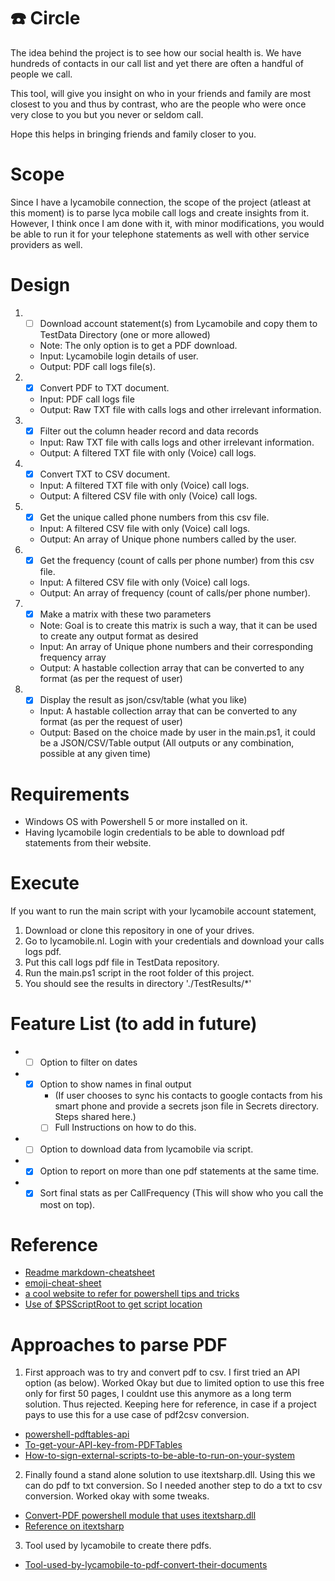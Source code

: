 # :phone: Circle 

The idea behind the project is to see how our social health is. We have hundreds of contacts in our call list and yet there are often a handful of people we call.

This tool, will give you insight on who in your friends and family are most closest to you and thus by contrast, who are the people who were once very close to you but you never or seldom call.

Hope this helps in bringing friends and family closer to you.

# Scope
Since I have a lycamobile connection, the scope of the project (atleast at this moment) is to parse lyca mobile call logs and create insights from it.
However, I think once I am done with it, with minor modifications, you would be able to run it for your telephone statements as well with other service providers as well.

# Design
1. - [ ] Download account statement(s) from Lycamobile and copy them to TestData Directory (one or more allowed)
    * Note: The only option is to get a PDF download.
    * Input: Lycamobile login details of user.
    * Output: PDF call logs file(s).
2. - [x] Convert PDF to TXT document.
    * Input: PDF call logs file
    * Output: Raw TXT file with calls logs and other irrelevant information.
3. - [x] Filter out the column header record and data records 
    * Input: Raw TXT file with calls logs and other irrelevant information.
    * Output: A filtered TXT file with only (Voice) call logs.
4. - [x] Convert TXT to CSV document.
    * Input: A filtered TXT file with only (Voice) call logs.
    * Output: A filtered CSV file with only (Voice) call logs.
5. - [x] Get the unique called phone numbers from this csv file.
    * Input: A filtered CSV file with only (Voice) call logs.
    * Output: An array of Unique phone numbers called by the user.
6. - [x] Get the frequency (count of calls per phone number) from this csv file.
    * Input: A filtered CSV file with only (Voice) call logs.
    * Output: An array of frequency (count of calls/per phone number).
7. - [x] Make a matrix with these two parameters 
    * Note: Goal is to create this matrix is such a way, that it can be used to create any output format as desired
    * Input: An array of Unique phone numbers and their corresponding frequency array
    * Output: A hastable collection array that can be converted to any format (as per the request of user)
8. - [x] Display the result as json/csv/table (what you like)
    * Input: A hastable collection array that can be converted to any format (as per the request of user)
    * Output: Based on the choice made by user in the main.ps1, it could be a JSON/CSV/Table output (All outputs or any combination, possible at any given time)

# Requirements
* Windows OS with Powershell 5 or more installed on it.
* Having lycamobile login credentials to be able to download pdf statements from their website.

# Execute 
If you want to run the main script with your lycamobile account statement, 
1. Download or clone this repository in one of your drives.
2. Go to lycamobile.nl. Login with your credentials and download your calls logs pdf. 
3. Put this call logs pdf file in TestData repository.
4. Run the main.ps1 script in the root folder of this project.
5. You should see the results in directory './TestResults/*'

# Feature List (to add in future)
* - [ ] Option to filter on dates
* - [x] Option to show names in final output 
    - (If user chooses to sync his contacts to google contacts from his smart phone and provide a secrets json file in Secrets directory. Steps shared here.)
    - [ ] Full Instructions on how to do this.
* - [ ] Option to download data from lycamobile via script.
* - [x] Option to report on more than one pdf statements at the same time.
* - [x] Sort final stats as per CallFrequency (This will show who you call the most on top).

# Reference
* [Readme markdown-cheatsheet](https://github.com/tchapi/markdown-cheatsheet/blob/master/README.md "Readme markdown-cheatsheet")
* [emoji-cheat-sheet](https://www.webfx.com/tools/emoji-cheat-sheet/ "emoji-cheat-sheet")
* [a cool website to refer for powershell tips and tricks](https://thinkpowershell.com/)
* [Use of $PSScriptRoot  to get script location](https://thinkpowershell.com/add-script-flexibility-relative-file-paths/)

# Approaches to parse PDF
1. First approach was to try and convert pdf to csv. I first tried an API option (as below). Worked Okay but due to limited option to use this free only for first 50 pages, I couldnt use this anymore as a long term solution. Thus rejected. Keeping here for reference, in case if a project pays to use this for a use case of pdf2csv conversion. 
* [powershell-pdftables-api](https://github.com/pdftables/powershell-pdftables-api )
* [To-get-your-API-key-from-PDFTables](https://pdftables.com/pdf-to-excel-api)
* [How-to-sign-external-scripts-to-be-able-to-run-on-your-system](https://devblogs.microsoft.com/scripting/hey-scripting-guy-how-can-i-sign-windows-powershell-scripts-with-an-enterprise-windows-pki-part-2-of-2/)
2. Finally found a stand alone solution to use itextsharp.dll. Using this we can do pdf to txt conversion. So I needed another step to do a txt to csv conversion. Worked okay with some tweaks.
* [Convert-PDF powershell module that uses itextsharp.dll](https://www.powershellgallery.com/packages/Convert-PDF/1.1 )
* [Reference on itextsharp](https://github.com/itext/itextsharp )
3. Tool used by lycamobile to create there pdfs.
* [Tool-used-by-lycamobile-to-pdf-convert-their-documents](https://tcpdf.org/) 
